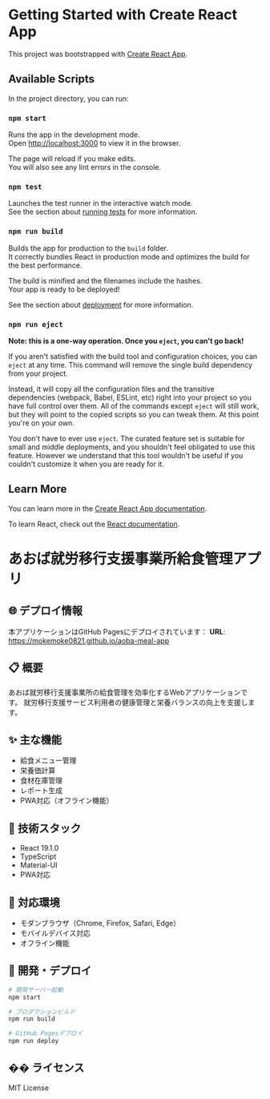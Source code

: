 # Getting Started with Create React App

This project was bootstrapped with [Create React App](https://github.com/facebook/create-react-app).

## Available Scripts

In the project directory, you can run:

### `npm start`

Runs the app in the development mode.\
Open [http://localhost:3000](http://localhost:3000) to view it in the browser.

The page will reload if you make edits.\
You will also see any lint errors in the console.

### `npm test`

Launches the test runner in the interactive watch mode.\
See the section about [running tests](https://facebook.github.io/create-react-app/docs/running-tests) for more information.

### `npm run build`

Builds the app for production to the `build` folder.\
It correctly bundles React in production mode and optimizes the build for the best performance.

The build is minified and the filenames include the hashes.\
Your app is ready to be deployed!

See the section about [deployment](https://facebook.github.io/create-react-app/docs/deployment) for more information.

### `npm run eject`

**Note: this is a one-way operation. Once you `eject`, you can't go back!**

If you aren't satisfied with the build tool and configuration choices, you can `eject` at any time. This command will remove the single build dependency from your project.

Instead, it will copy all the configuration files and the transitive dependencies (webpack, Babel, ESLint, etc) right into your project so you have full control over them. All of the commands except `eject` will still work, but they will point to the copied scripts so you can tweak them. At this point you're on your own.

You don't have to ever use `eject`. The curated feature set is suitable for small and middle deployments, and you shouldn't feel obligated to use this feature. However we understand that this tool wouldn't be useful if you couldn't customize it when you are ready for it.

## Learn More

You can learn more in the [Create React App documentation](https://facebook.github.io/create-react-app/docs/getting-started).

To learn React, check out the [React documentation](https://reactjs.org/).

# あおば就労移行支援事業所給食管理アプリ

## 🌐 デプロイ情報
本アプリケーションはGitHub Pagesにデプロイされています：
**URL**: https://mokemoke0821.github.io/aoba-meal-app

## 📋 概要
あおば就労移行支援事業所の給食管理を効率化するWebアプリケーションです。
就労移行支援サービス利用者の健康管理と栄養バランスの向上を支援します。

## ✨ 主な機能
- 給食メニュー管理
- 栄養価計算
- 食材在庫管理
- レポート生成
- PWA対応（オフライン機能）

## 🚀 技術スタック
- React 19.1.0
- TypeScript
- Material-UI
- PWA対応

## 📱 対応環境
- モダンブラウザ（Chrome, Firefox, Safari, Edge）
- モバイルデバイス対応
- オフライン機能

## 🔧 開発・デプロイ
```bash
# 開発サーバー起動
npm start

# プロダクションビルド
npm run build

# GitHub Pagesデプロイ
npm run deploy
```

## �� ライセンス
MIT License

